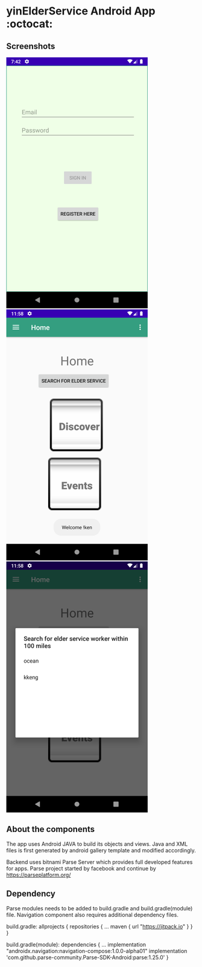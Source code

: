 
# yinElderService Android App :octocat:


## Screenshots

![LOGIN SCREEn](/doc/elderservice/Screenshot_1604634177_small.png)
![HOME](/doc/elderservice/Screenshot_1604649486_small.png)
![SEARCH](/doc/elderservice/Screenshot_1604649499_small.png)

## About the components
The app uses Android JAVA to build its objects and views. Java and XML files is first generated by
android gallery template and modified accordingly.

Backend uses bitnami Parse Server which provides full developed features for apps. Parse project
started by facebook and continue by  https://parseplatform.org/

## Dependency

Parse modules needs to be added to build.gradle and build.gradle(module) file.
Navigation component also requires additional dependency files.

build.gradle:
allprojects {
    repositories {
        ...
        maven { url "https://jitpack.io" }
    }
}

build.gradle(module):
dependencies {
    ...
    implementation "androidx.navigation:navigation-compose:1.0.0-alpha01"
    implementation 'com.github.parse-community.Parse-SDK-Android:parse:1.25.0'
}




